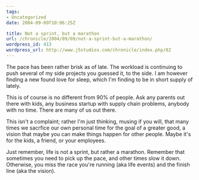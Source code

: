 ```yaml
---
tags:
- Uncategorized
date: 2004-09-09T10:06:25Z

title: Not a sprint, but a marathon
url: /chronicle/2004/09/09/not-a-sprint-but-a-marathon/
wordpress_id: 413
wordpress_url: http://www.j5studios.com/chronicle/index.php/82
---
```


The pace has been rather brisk as of late.  The workload is continuing to push several of my side projects you guessed it, to the side.  I am however finding a new found love for sleep, which I'm finding to be in short supply of lately.


This is of course is no different from 90% of people.  Ask any parents out there with kids, any business startup with supply chain problems, anybody with no time.  There are many of us out there.


This isn't a complaint; rather I'm just thinking, musing if you will, that many times we sacrfice our own personal time for the goal of a greater good, a vision that maybe you can make things happen for other people.  Maybe it's for the kids, a friend, or your employees.


Just remember, life is not a sprint, but rather a marathon.  Remember that sometimes you need to pick up the pace, and other times slow it down.  Otherwise, you miss the race you're running (aka life events) and the finish line (aka the vision).

